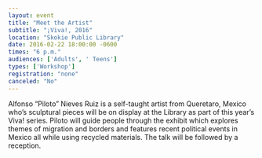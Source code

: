 ```yaml
---
layout: event
title: "Meet the Artist"
subtitle: "¡Viva!, 2016"
location: "Skokie Public Library"
date: 2016-02-22 18:00:00 -0600
times: "6 p.m."
audiences: ['Adults', ' Teens']
types: ['Workshop']
registration: "none"
canceled: "No"
---
```

Alfonso “Piloto” Nieves Ruiz is a self-taught artist from Queretaro, Mexico who’s sculptural pieces will be on display at the Library as part of this year’s Viva! series. Piloto will guide people through the exhibit which explores themes of migration and borders and features recent political events in Mexico all while using recycled materials. The talk will be followed by a reception.
